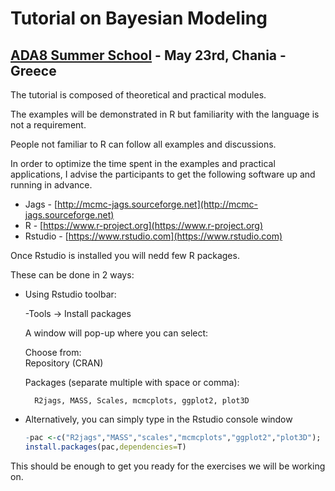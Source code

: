 # Tutorial on Bayesian Modeling #
## [ADA8 Summer School](http://ada8.cosmostat.org) - May 23rd, Chania - Greece ##


The tutorial is composed of theoretical and practical modules. 

The examples will be demonstrated in R but familiarity with the language is not a requirement.

People not familiar to R can follow all examples and discussions.

In order to optimize the time spent in the examples and practical applications, I advise the participants to get the following software up and running in advance.

* Jags		-	[http://mcmc-jags.sourceforge.net](http://mcmc-jags.sourceforge.net)
* R     	-	[https://www.r-project.org](https://www.r-project.org)
* Rstudio 	-	[https://www.rstudio.com](https://www.rstudio.com)

Once Rstudio is installed you will nedd few R packages. 

These can be done in 2 ways:

* Using Rstudio toolbar:

    -Tools -> Install packages

    A window will pop-up where you can select:

    Choose from:  
        Repository (CRAN)

    Packages (separate multiple with space or comma):

        R2jags, MASS, Scales, mcmcplots, ggplot2, plot3D 

* Alternatively, you can simply type in the Rstudio console window
    ```R
    -pac <-c("R2jags","MASS","scales","mcmcplots","ggplot2","plot3D");
    install.packages(pac,dependencies=T)
    ```

This should be enough to get you ready for the exercises we will be working on. 

